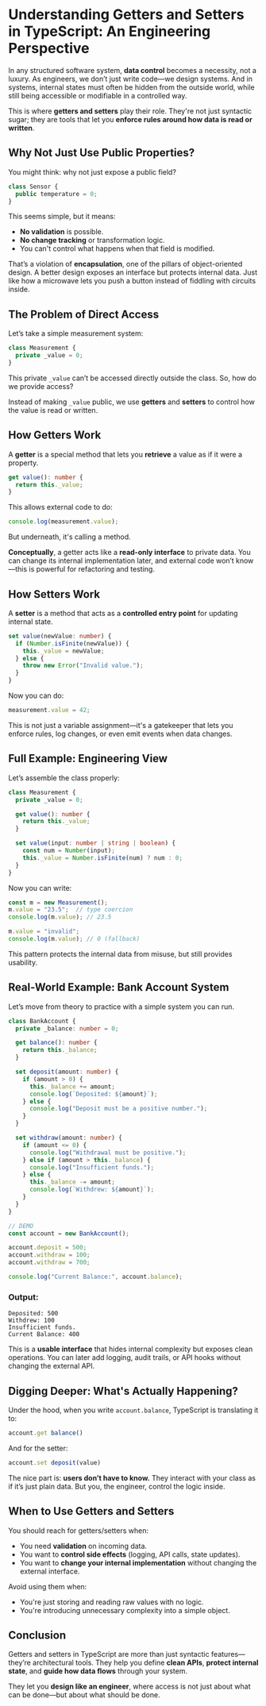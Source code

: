 # Understanding Getters and Setters in TypeScript: An Engineering Perspective

In any structured software system, **data control** becomes a necessity, not a luxury. As engineers, we don’t just write code—we design systems. And in systems, internal states must often be hidden from the outside world, while still being accessible or modifiable in a controlled way.

This is where **getters and setters** play their role. They're not just syntactic sugar; they are tools that let you **enforce rules around how data is read or written**.


## Why Not Just Use Public Properties?

You might think: why not just expose a public field?

```ts
class Sensor {
  public temperature = 0;
}
```

This seems simple, but it means:

* **No validation** is possible.
* **No change tracking** or transformation logic.
* You can't control what happens when that field is modified.

That’s a violation of **encapsulation**, one of the pillars of object-oriented design. A better design exposes an interface but protects internal data. Just like how a microwave lets you push a button instead of fiddling with circuits inside.


## The Problem of Direct Access

Let’s take a simple measurement system:

```ts
class Measurement {
  private _value = 0;
}
```

This private `_value` can’t be accessed directly outside the class. So, how do we provide access?

Instead of making `_value` public, we use **getters** and **setters** to control how the value is read or written.


## How Getters Work

A **getter** is a special method that lets you **retrieve** a value as if it were a property.

```ts
get value(): number {
  return this._value;
}
```

This allows external code to do:

```ts
console.log(measurement.value);
```

But underneath, it's calling a method.

**Conceptually**, a getter acts like a **read-only interface** to private data. You can change its internal implementation later, and external code won’t know—this is powerful for refactoring and testing.


## How Setters Work

A **setter** is a method that acts as a **controlled entry point** for updating internal state.

```ts
set value(newValue: number) {
  if (Number.isFinite(newValue)) {
    this._value = newValue;
  } else {
    throw new Error("Invalid value.");
  }
}
```

Now you can do:

```ts
measurement.value = 42;
```

This is not just a variable assignment—it's a gatekeeper that lets you enforce rules, log changes, or even emit events when data changes.


## Full Example: Engineering View

Let’s assemble the class properly:

```ts
class Measurement {
  private _value = 0;

  get value(): number {
    return this._value;
  }

  set value(input: number | string | boolean) {
    const num = Number(input);
    this._value = Number.isFinite(num) ? num : 0;
  }
}
```

Now you can write:

```ts
const m = new Measurement();
m.value = "23.5";  // type coercion
console.log(m.value); // 23.5

m.value = "invalid";
console.log(m.value); // 0 (fallback)
```

This pattern protects the internal data from misuse, but still provides usability.


## Real-World Example: Bank Account System

Let’s move from theory to practice with a simple system you can run.

```ts
class BankAccount {
  private _balance: number = 0;

  get balance(): number {
    return this._balance;
  }

  set deposit(amount: number) {
    if (amount > 0) {
      this._balance += amount;
      console.log(`Deposited: ${amount}`);
    } else {
      console.log("Deposit must be a positive number.");
    }
  }

  set withdraw(amount: number) {
    if (amount <= 0) {
      console.log("Withdrawal must be positive.");
    } else if (amount > this._balance) {
      console.log("Insufficient funds.");
    } else {
      this._balance -= amount;
      console.log(`Withdrew: ${amount}`);
    }
  }
}

// DEMO
const account = new BankAccount();

account.deposit = 500;
account.withdraw = 100;
account.withdraw = 700;

console.log("Current Balance:", account.balance);
```

### Output:

```
Deposited: 500
Withdrew: 100
Insufficient funds.
Current Balance: 400
```

This is a **usable interface** that hides internal complexity but exposes clean operations. You can later add logging, audit trails, or API hooks without changing the external API.


## Digging Deeper: What's Actually Happening?

Under the hood, when you write `account.balance`, TypeScript is translating it to:

```ts
account.get balance()
```

And for the setter:

```ts
account.set deposit(value)
```

The nice part is: **users don’t have to know.** They interact with your class as if it’s just plain data. But you, the engineer, control the logic inside.


## When to Use Getters and Setters

You should reach for getters/setters when:

* You need **validation** on incoming data.
* You want to **control side effects** (logging, API calls, state updates).
* You want to **change your internal implementation** without changing the external interface.

Avoid using them when:

* You're just storing and reading raw values with no logic.
* You're introducing unnecessary complexity into a simple object.


## Conclusion

Getters and setters in TypeScript are more than just syntactic features—they’re architectural tools. They help you define **clean APIs**, **protect internal state**, and **guide how data flows** through your system.

They let you **design like an engineer**, where access is not just about what can be done—but about what should be done.
